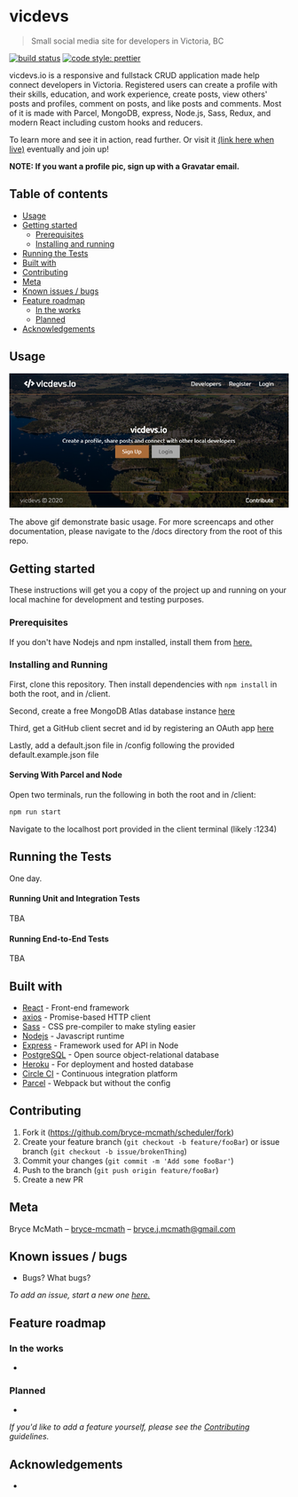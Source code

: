# vicdevs

> Small social media site for developers in Victoria, BC

<!-- Badges -->

[![build status](https://img.shields.io/circleci/build/github/bryce-mcmath/vicdevs/master?label=circleci)](https://circleci.com/gh/bryce-mcmath/vicdevs)
[![code style: prettier](https://img.shields.io/badge/code_style-prettier-ff69b4.svg)](https://github.com/prettier/prettier)

vicdevs.io is a responsive and fullstack CRUD application made help connect developers in Victoria. Registered users can create a profile with their skills, education, and work experience, create posts, view others' posts and profiles, comment on posts, and like posts and comments. Most of it is made with Parcel, MongoDB, express, Node.js, Sass, Redux, and modern React including custom hooks and reducers.

To learn more and see it in action, read further. Or visit it [(link here when live)]() eventually and join up!

**NOTE: If you want a profile pic, sign up with a Gravatar email.**

## Table of contents

- [Usage](#usage)
- [Getting started](#getting-started)
  - [Prerequisites](#prerequisites)
  - [Installing and running](#installing-and-running)
- [Running the Tests](#running-the-tests)
- [Built with](#built-with)
- [Contributing](#contributing)
- [Meta](#meta)
- [Known issues / bugs](#known-issues-/-bugs)
- [Feature roadmap](#feature-roadmap)
  - [In the works](#in-the-works)
  - [Planned](#planned)
- [Acknowledgements](#acknowledgements)

## Usage

<!-- Gif -->

![vicdevs](https://raw.githubusercontent.com/bryce-mcmath/vicdevs/master/docs/screenshot.PNG)

The above gif demonstrate basic usage. For more screencaps and other documentation, please navigate to the /docs directory from the root of this repo.

## Getting started

These instructions will get you a copy of the project up and running on your local machine for development and testing purposes.

### Prerequisites

If you don't have Nodejs and npm installed, install them from [here.](https://nodejs.org/en/)

### Installing and Running

First, clone this repository. Then install dependencies with `npm install` in both the root, and in /client.

Second, create a free MongoDB Atlas database instance [here](https://docs.atlas.mongodb.com/tutorial/deploy-free-tier-cluster/)

Third, get a GitHub client secret and id by registering an OAuth app [here](https://github.com/settings/developers)

Lastly, add a default.json file in /config following the provided default.example.json file

#### Serving With Parcel and Node

Open two terminals, run the following in both the root and in /client:

```sh
npm run start
```

Navigate to the localhost port provided in the client terminal (likely :1234)

## Running the Tests

One day.

#### Running Unit and Integration Tests

TBA

#### Running End-to-End Tests

TBA

## Built with

- [React]() - Front-end framework
- [axios](https://github.com/axios/axios) - Promise-based HTTP client
- [Sass](https://sass-lang.com/) - CSS pre-compiler to make styling easier
- [Nodejs](https://nodejs.org/en/) - Javascript runtime
- [Express](https://expressjs.com/) - Framework used for API in Node
- [PostgreSQL](https://www.postgresql.org/) - Open source object-relational database
- [Heroku]() - For deployment and hosted database
- [Circle CI]() - Continuous integration platform
- [Parcel]() - Webpack but without the config

## Contributing

1. Fork it (<https://github.com/bryce-mcmath/scheduler/fork>)
2. Create your feature branch (`git checkout -b feature/fooBar`) or issue branch (`git checkout -b issue/brokenThing`)
3. Commit your changes (`git commit -m 'Add some fooBar'`)
4. Push to the branch (`git push origin feature/fooBar`)
5. Create a new PR

## Meta

Bryce McMath – [bryce-mcmath](https://github.com/bryce-mcmath) – bryce.j.mcmath@gmail.com

## Known issues / bugs

- Bugs? What bugs?

_To add an issue, start a new one [here.](https://github.com/bryce-mcmath/scheduler/issues)_

## Feature roadmap

### In the works

-

### Planned

-

_If you'd like to add a feature yourself, please see the [Contributing](#contributing) guidelines._

## Acknowledgements

-
